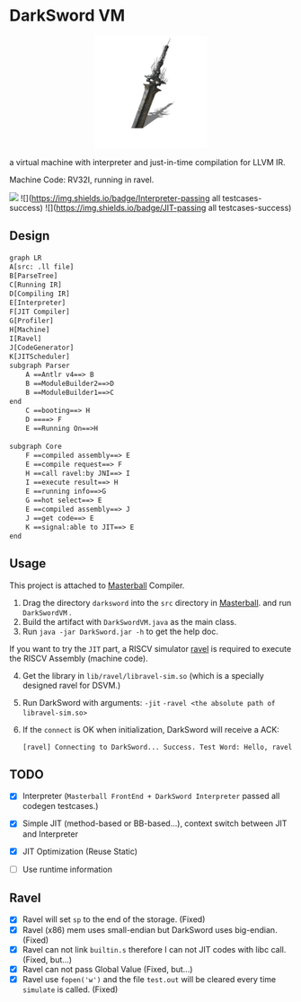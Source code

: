 # DarkSword VM

<div align="center">
	<img src="asset/darksword.png" height="200" width="200" />
</div>



a virtual machine with interpreter and just-in-time compilation for LLVM IR.

Machine Code: RV32I, running in ravel.



![](https://img.shields.io/badge/build-passing-success) ![](https://img.shields.io/badge/Interpreter-passing all testcases-success) ![](https://img.shields.io/badge/JIT-passing all testcases-success)



## Design

```mermaid
graph LR
A[src: .ll file]
B[ParseTree]
C[Running IR]
D[Compiling IR]
E[Interpreter]
F[JIT Compiler]
G[Profiler]
H[Machine]
I[Ravel]
J[CodeGenerator]
K[JITScheduler]
subgraph Parser
    A ==Antlr v4==> B
    B ==ModuleBuilder2==>D
    B ==ModuleBuilder1==>C
end
    C ==booting==> H
    D ====> F
    E ==Running On==>H

subgraph Core
    F ==compiled assembly==> E
    E ==compile request==> F
    H ==call ravel:by JNI==> I
    I ==execute result==> H
    E ==running info==>G
    G ==hot select==> E
    E ==compiled assembly==> J
    J ==get code==> E
    K ==signal:able to JIT==> E
end
```





## Usage

This project is attached to [Masterball](https://github.com/SiriusNEO/Masterball) Compiler.

1. Drag the directory `darksword` into the `src` directory in [Masterball](https://github.com/SiriusNEO/Masterball). and run `DarkSwordVM` .
2. Build the artifact with `DarkSwordVM.java` as the main class.
3. Run `java -jar DarkSword.jar -h` to get the help doc.

If you want to try the `JIT` part, a RISCV simulator [ravel](https://github.com/Engineev/ravel) is required to execute the RISCV Assembly (machine code).

4. Get the library in `lib/ravel/libravel-sim.so` (which is a specially designed ravel for DSVM.)

5. Run DarkSword with arguments: `-jit` `-ravel <the absolute path of libravel-sim.so>` 

6. If the `connect` is OK when initialization, DarkSword will receive a ACK:

   ```
   [ravel] Connecting to DarkSword... Success. Test Word: Hello, ravel
   ```

   

## TODO

- [x] Interpreter (`Masterball FrontEnd + DarkSword Interpreter` passed all codegen testcases.)
- [x] Simple JIT (method-based or BB-based...), context switch between JIT and Interpreter
- [x] JIT Optimization (Reuse Static)
- [ ] Use runtime information



## Ravel 

- [x] Ravel will set `sp` to the end of the storage. (Fixed)
- [x] Ravel (x86) mem uses small-endian but DarkSword uses big-endian. (Fixed)
- [x] Ravel can not link `builtin.s` therefore I can not JIT codes with libc call. (Fixed, but...)
- [x] Ravel can not pass Global Value (Fixed, but...)
- [x] Ravel use `fopen('w')` and the file `test.out` will be cleared every time `simulate` is called. (Fixed)